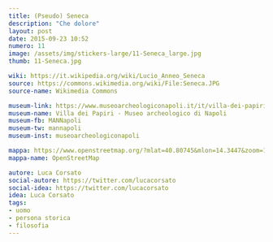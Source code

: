 ```yaml
---
title: (Pseudo) Seneca
description: "Che dolore"
layout: post
date: 2015-09-23 10:52
numero: 11
image: /assets/img/stickers-large/11-Seneca_large.jpg
thumb: 11-Seneca.jpg

wiki: https://it.wikipedia.org/wiki/Lucio_Anneo_Seneca
source: https://commons.wikimedia.org/wiki/File:Seneca.JPG
source-name: Wikimedia Commons

museum-link: https://www.museoarcheologiconapoli.it/it/villa-dei-papiri/
museum-name: Villa dei Papiri - Museo archeologico di Napoli
museum-fb: MANNapoli
museum-tw: mannapoli
museum-inst: museoarcheologiconapoli

mappa: https://www.openstreetmap.org/?mlat=40.80745&mlon=14.3447&zoom=15#map=15/40.8075/14.3447
mappa-name: OpenStreetMap

autore: Luca Corsato
social-autore: https://twitter.com/lucacorsato
social-idea: https://twitter.com/lucacorsato
idea: Luca Corsato
tags:
- uomo
- persona storica
- filosofia
---
```


